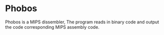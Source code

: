 # Phobos
Phobos is a MIPS dissembler,
The program reads in binary code and output the code corresponding MIPS assembly code.
